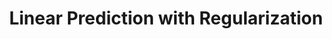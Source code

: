 ---
layout: post
title: Linear Prediction with Regularization
lecture: S1-lrRegularized
lectureVersion: current
extraContent: 
morenotes: <a href="http://www.stat.cmu.edu/~ryantibs/datamining/lectures/16-modr1.pdf"> More Ridge </a> 
video: <a href="https://youtu.be/w3XwJc8JR1M"> M1</a> + <a href="https://youtu.be/n2c8l0zxvYQ"> M2</a> + <a href="https://youtu.be/1is6F1POVm8"> Extra M3</a> 
notes: <a href="https://colab.research.google.com/drive/16LCQGg5Be6XH5yq9NwoVXcOFoAZIgQN_?usp=sharing">notebook regularized RBF </a>regression + <a href="https://youtu.be/-WeRHgcxhG8">old video on advanced</a>
categories: tabular
tags:
- 2Regression
- Optimization
- Regularization
- ModelSelection
---